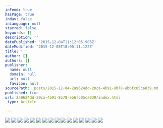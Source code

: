 ```yaml
---
inFeed: true
hasPage: true
inNav: false
inLanguage: null
starred: false
keywords: []
description: ''
datePublished: '2015-12-04T11:12:05.903Z'
dateModified: '2015-12-03T18:06:11.122Z'
title: ''
author: []
authors: []
publisher:
  name: null
  domain: null
  url: null
  favicon: null
sourcePath: _posts/2015-12-04-2a9624dd-20ca-4b91-8b78-eb6fc05ca039.md
published: true
url: 2a9624dd-20ca-4b91-8b78-eb6fc05ca039/index.html
_type: Article

---
```

![](https://the-grid-user-content.s3-us-west-2.amazonaws.com/9ae21de4-06b8-432b-bb28-60a8e0a4dd89.jpg)
![](https://the-grid-user-content.s3-us-west-2.amazonaws.com/ec27a3ac-f200-4395-9b49-165b61c0c34b.png)
![](https://the-grid-user-content.s3-us-west-2.amazonaws.com/932e01f2-ddb8-4c5a-8cb9-905163a398f5.jpg)
![](https://the-grid-user-content.s3-us-west-2.amazonaws.com/b9e24c21-d342-4b65-ba95-caa08baf7761.jpg)
![](https://the-grid-user-content.s3-us-west-2.amazonaws.com/1a85d6cd-7895-42de-9a28-41f2d5f9a558.png)
![](https://the-grid-user-content.s3-us-west-2.amazonaws.com/c490053e-50d7-4ee9-a1d4-d36352adecc7.png)
![](https://the-grid-user-content.s3-us-west-2.amazonaws.com/77596bf5-8aa2-42ed-8492-d5df7360cffa.png)
![](https://the-grid-user-content.s3-us-west-2.amazonaws.com/613e0efe-1e2f-4b72-bdf9-3740032ce5e1.png)
![](https://the-grid-user-content.s3-us-west-2.amazonaws.com/7b4744f9-95fd-4acb-9bb2-d88a000bc34b.png)
![](https://the-grid-user-content.s3-us-west-2.amazonaws.com/d45b5722-5714-42cc-b4af-63e3a73c0761.png)
![](https://the-grid-user-content.s3-us-west-2.amazonaws.com/91ebddf2-28b4-428e-ac0a-fb8537d43b3b.jpg)
![](https://the-grid-user-content.s3-us-west-2.amazonaws.com/a54599ab-53ed-40e6-97fa-34d91237d2f8.jpg)
![](https://the-grid-user-content.s3-us-west-2.amazonaws.com/8ae3d084-25dd-4d7e-bf42-28e3aa33dbec.png)
![](https://the-grid-user-content.s3-us-west-2.amazonaws.com/60240ff6-b1d7-4558-a5a3-f462ea87f567.jpg)
![](https://the-grid-user-content.s3-us-west-2.amazonaws.com/390b4702-dacd-443f-bb3f-a0506219c5aa.png)
![](https://the-grid-user-content.s3-us-west-2.amazonaws.com/d6735db7-8ac8-4656-91d9-9f31062c8f5b.png)